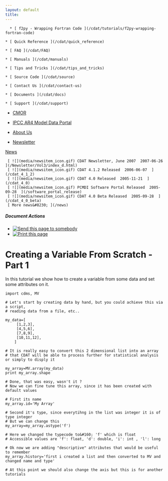 ```yaml
---
layout: default
title: 
---
```



      * [ f2py - Wrapping Fortran Code ](/cdat/tutorials/f2py-wrapping-fortran-code)

    * [ Quick Reference ](/cdat/quick_reference)

    * [ FAQ ](/cdat/FAQ)

    * [ Manuals ](/cdat/manuals)

    * [ Tips and Tricks ](/cdat/tips_and_tricks)

    * [ Source Code ](/cdat/source)

    * [ Contact Us ](/cdat/contact-us)

    * [ Documents ](/cdat/docs)

    * [ Support ](/cdat/support)

  * [ CMOR ](/cmor)

  * [ IPCC AR4 Model Data Portal ](/esg_data_portal)

  * [ About Us ](/about)

  * [ Newsletter ](/Newsletter)

[ News ](/news)

     [ ![](media/newsitem_icon.gif) CDAT Newsletter, June 2007  2007-06-26  ](/Newsletter/Vol3/index_d.html)
     [ ![](media/newsitem_icon.gif) CDAT 4.1.2 Released  2006-06-07  ](/cdat_4_1_2)
     [ ![](media/newsitem_icon.gif) CDAT 4.0 Released  2005-11-21  ](/cdat_4_0)
     [ ![](media/newsitem_icon.gif) PCMDI Software Portal Released  2005-09-28  ](/software_portal_release)
     [ ![](media/newsitem_icon.gif) CDAT 4.0 Beta Released  2005-09-28  ](/cdat_4_0_beta)
     [ More news&#8230; ](/news)

#####  Document Actions

  * [ ![Send this page to somebody](media/mail_icon.gif) ](/cdat/tutorials/cdatbasics/variablesandaxes/createvarscratch/sendto_form)
  * [ ![Print this page](media/print_icon.gif) ](/this.print\(\))

#  Creating a Variable From Scratch - Part 1

In this tutorial we show how to create a variable from some data and set some
attributes on it.

    
    
    import cdms, MV  
      
    # Let's start by creating data by hand, but you could achieve this via a script,   
    # reading data from a file, etc..  
      
    my_data=[  
    	 [1,2,3],  
    	 [4,5,6],  
    	 [7,8,9],  
    	 [10,11,12],  
    	]  
      
    # It is really easy to convert this 2 dimensional list into an array   
    # that CDAT will be able to process further for statistical analysis or simply to disply it  
      
    my_array=MV.array(my_data)  
    print my_array.shape  
      
    # Done, that was easy, wasn't it ?  
    # Now we can fine tune this array, since it has been created with default values  
      
    # First its name  
    my_array.id='My Array'  
      
    # Second it's type, since everytihng in the list was integer it is of type integer  
    # But we can change this  
    my_array=my_array.astype('f')   
      
    # Here we changed the typecode to&#160; 'f' which is float   
    # Accessible values are 'f': float, 'd': double, 'i': int , 'l': long  
      
    # Ok now we are adding "descriptive" attributes that would be useful to remember  
    my_array.history='first i created a list and then converted to MV and changed name and type'  
      
    # At this point we should also change the axis but this is for another tutorials  
